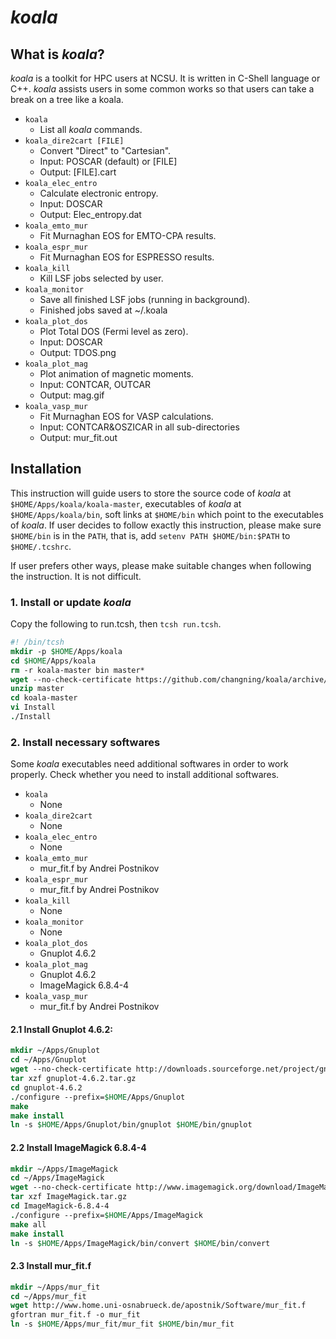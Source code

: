 # *koala*
## What is *koala*?
*koala* is a toolkit for HPC users at NCSU. It is written in C-Shell language or C++. *koala* assists users in some common works so that users can take a break on a tree like a koala.

- `koala`
    - List all *koala* commands.
- `koala_dire2cart [FILE]`
    - Convert "Direct" to "Cartesian".
    - Input: POSCAR (default) or [FILE]
    - Output: [FILE].cart
- `koala_elec_entro`
    - Calculate electronic entropy.
    - Input: DOSCAR
    - Output: Elec_entropy.dat
- `koala_emto_mur`
    - Fit Murnaghan EOS for EMTO-CPA results.
- `koala_espr_mur`
    - Fit Murnaghan EOS for ESPRESSO results.
- `koala_kill`
    - Kill LSF jobs selected by user.
- `koala_monitor`
    - Save all finished LSF jobs (running in background).
    - Finished jobs saved at ~/.koala
- `koala_plot_dos`
    - Plot Total DOS (Fermi level as zero).
    - Input: DOSCAR
    - Output: TDOS.png
- `koala_plot_mag`
    - Plot animation of magnetic moments.
    - Input: CONTCAR, OUTCAR
    - Output: mag.gif
- `koala_vasp_mur`
    - Fit Murnaghan EOS for VASP calculations.
    - Input: CONTCAR&OSZICAR in all sub-directories
    - Output: mur_fit.out

## Installation
This instruction will guide users to store the source code of *koala* at `$HOME/Apps/koala/koala-master`, executables of *koala* at `$HOME/Apps/koala/bin`, soft links at `$HOME/bin` which point to the executables of *koala*. If user decides to follow exactly this instruction, please make sure `$HOME/bin` is in the `PATH`, that is, add `setenv PATH $HOME/bin:$PATH` to `$HOME/.tcshrc`.

If user prefers other ways, please make suitable changes when following the instruction. It is not difficult.

### 1. Install or update *koala*
Copy the following to run.tcsh, then `tcsh run.tcsh`.
```tcsh
#! /bin/tcsh
mkdir -p $HOME/Apps/koala
cd $HOME/Apps/koala
rm -r koala-master bin master*
wget --no-check-certificate https://github.com/changning/koala/archive/master.zip
unzip master
cd koala-master
vi Install
./Install
```

### 2. Install necessary softwares
Some *koala* executables need additional softwares in order to work properly. Check whether you need to install additional softwares.

- `koala`
    - None
- `koala_dire2cart`
    - None
- `koala_elec_entro`
    - None
- `koala_emto_mur`
    - mur_fit.f by Andrei Postnikov
- `koala_espr_mur`
    - mur_fit.f by Andrei Postnikov
- `koala_kill`
    - None
- `koala_monitor`
    - None
- `koala_plot_dos`
    - Gnuplot 4.6.2
- `koala_plot_mag`
    - Gnuplot 4.6.2
    - ImageMagick 6.8.4-4
- `koala_vasp_mur`
    - mur_fit.f by Andrei Postnikov

#### 2.1 Install Gnuplot 4.6.2:
```tcsh
mkdir ~/Apps/Gnuplot
cd ~/Apps/Gnuplot
wget --no-check-certificate http://downloads.sourceforge.net/project/gnuplot/gnuplot/4.6.2/gnuplot-4.6.2.tar.gz
tar xzf gnuplot-4.6.2.tar.gz
cd gnuplot-4.6.2
./configure --prefix=$HOME/Apps/Gnuplot
make
make install
ln -s $HOME/Apps/Gnuplot/bin/gnuplot $HOME/bin/gnuplot
```

#### 2.2 Install ImageMagick 6.8.4-4
```tcsh
mkdir ~/Apps/ImageMagick
cd ~/Apps/ImageMagick
wget --no-check-certificate http://www.imagemagick.org/download/ImageMagick-6.8.4-4.tar.gz
tar xzf ImageMagick.tar.gz
cd ImageMagick-6.8.4-4
./configure --prefix=$HOME/Apps/ImageMagick
make all
make install
ln -s $HOME/Apps/ImageMagick/bin/convert $HOME/bin/convert
````

#### 2.3 Install mur_fit.f
```tcsh
mkdir ~/Apps/mur_fit
cd ~/Apps/mur_fit
wget http://www.home.uni-osnabrueck.de/apostnik/Software/mur_fit.f
gfortran mur_fit.f -o mur_fit
ln -s $HOME/Apps/mur_fit/mur_fit $HOME/bin/mur_fit
```
